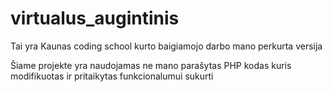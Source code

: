 # virtualus_augintinis
Tai yra Kaunas coding school kurto baigiamojo darbo mano perkurta versija

Šiame projekte yra naudojamas ne mano parašytas PHP kodas kuris modifikuotas ir pritaikytas funkcionalumui sukurti
